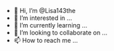 - 👋 Hi, I’m @Lisa143the
- 👀 I’m interested in ...
- 🌱 I’m currently learning ...
- 💞️ I’m looking to collaborate on ...
- 📫 How to reach me ...

<!---
Lisa143the/Lisa143the is a ✨ special ✨ repository because its `README.md` (this file) appears on your GitHub profile.
You can click the Preview link to take a look at your changes.
--->
